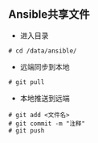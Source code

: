 ## Ansible共享文件
- 进入目录
```
# cd /data/ansible/
```

- 远端同步到本地
```
# git pull
```

- 本地推送到远端
```
# git add <文件名>
# git commit -m "注释"
# git push
```
